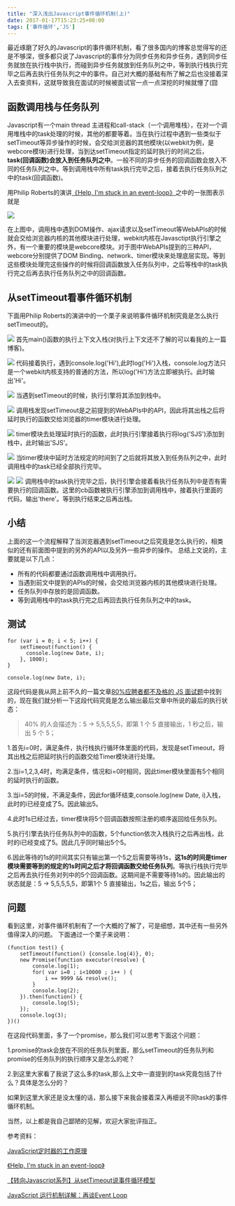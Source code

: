 ```yaml
---
title: "深入浅出Javascript事件循环机制(上)"
date: 2017-01-17T15:23:25+08:00
tags: ['事件循环','JS']
---
```

最近琢磨了好久的Javascript的事件循环机制，看了很多国内的博客总觉得写的还是不够深，很多都只说了Javascript的事件分为同步任务和异步任务，遇到同步任务就放在执行栈中执行，而碰到异步任务就放到任务队列之中，等到执行栈执行完毕之后再去执行任务队列之中的事件。自己对大概的基础有所了解之后也没接着深入去查资料，这就导致我在面试的时候被面试官一点一点深挖的时候就懵了(囧
<!-- more -->

## 函数调用栈与任务队列
Javascript有一个main thread 主进程和call-stack（一个调用堆栈），在对一个调用堆栈中的task处理的时候，其他的都要等着。当在执行过程中遇到一些类似于setTimeout等异步操作的时候，会交给浏览器的其他模块(以webkit为例，是webcore模块)进行处理，当到达setTimeout指定的延时执行的时间之后，**task(回调函数)会放入到任务队列之中**。一般不同的异步任务的回调函数会放入不同的任务队列之中。等到调用栈中所有task执行完毕之后，接着去执行任务队列之中的task(回调函数)。

用Philip Roberts的演讲[《Help, I'm stuck in an event-loop》](https://vimeo.com/96425312)之中的一张图表示就是

![](http://ojzeprg7w.bkt.clouddn.com/%E5%8D%9A%E5%AE%A241.JPG)

在上图中，调用栈中遇到DOM操作、ajax请求以及setTimeout等WebAPIs的时候就会交给浏览器内核的其他模块进行处理，webkit内核在Javasctipt执行引擎之外，有一个重要的模块是webcore模块。对于图中WebAPIs提到的三种API，webcore分别提供了DOM Binding、network、timer模块来处理底层实现。等到这些模块处理完这些操作的时候将回调函数放入任务队列中，之后等栈中的task执行完之后再去执行任务队列之中的回调函数。

## 从setTimeout看事件循环机制
下面用Philip Roberts的演讲中的一个栗子来说明事件循环机制究竟是怎么执行setTimeout的。

![](http://ojzeprg7w.bkt.clouddn.com/%E5%8D%9A%E5%AE%A242.JPG)
首先main()函数的执行上下文入栈(对执行上下文还不了解的可以看我的上一篇博客)。

![](http://ojzeprg7w.bkt.clouddn.com/%E5%8D%9A%E5%AE%A243.png)
代码接着执行，遇到console.log('Hi'),此时log('Hi')入栈，console.log方法只是一个webkit内核支持的普通的方法，所以log('Hi')方法立即被执行。此时输出'Hi'。

![](http://ojzeprg7w.bkt.clouddn.com/%E5%8D%9A%E5%AE%A244.png)
当遇到setTimeout的时候，执行引擎将其添加到栈中。

![](http://ojzeprg7w.bkt.clouddn.com/%E5%8D%9A%E5%AE%A245.JPG)
调用栈发现setTimeout是之前提到的WebAPIs中的API，因此将其出栈之后将延时执行的函数交给浏览器的timer模块进行处理。

![](http://ojzeprg7w.bkt.clouddn.com/%E5%8D%9A%E5%AE%A246.png)
timer模块去处理延时执行的函数，此时执行引擎接着执行将log('SJS')添加到栈中，此时输出'SJS'。

![](http://ojzeprg7w.bkt.clouddn.com/%E5%8D%9A%E5%AE%A247.png)
当timer模块中延时方法规定的时间到了之后就将其放入到任务队列之中，此时调用栈中的task已经全部执行完毕。

![](http://ojzeprg7w.bkt.clouddn.com/%E5%8D%9A%E5%AE%A248.png)
![](http://ojzeprg7w.bkt.clouddn.com/%E5%8D%9A%E5%AE%A249.png)
调用栈中的task执行完毕之后，执行引擎会接着看执行任务队列中是否有需要执行的回调函数。这里的cb函数被执行引擎添加到调用栈中，接着执行里面的代码，输出'there'。等到执行结束之后再出栈。

## 小结
上面的这一个流程解释了当浏览器遇到setTimeout之后究竟是怎么执行的，相类似的还有前面图中提到的另外的API以及另外一些异步的操作。
总结上文说的，主要就是以下几点：

- 所有的代码都要通过函数调用栈中调用执行。
- 当遇到前文中提到的APIs的时候，会交给浏览器内核的其他模块进行处理。
- 任务队列中存放的是回调函数。
- 等到调用栈中的task执行完之后再回去执行任务队列之中的task。

## 测试
```
for (var i = 0; i < 5; i++) {
    setTimeout(function() {
      console.log(new Date, i);
    }, 1000);
}

console.log(new Date, i);
```
这段代码是我从网上前不久的一篇文章[80%应聘者都不及格的 JS 面试题](https://juejin.im/post/58cf180b0ce4630057d6727c)中找到的，现在我们就分析一下这段代码究竟是怎么输出最后文章中所说的最后的执行状态：
> 40% 的人会描述为：5 -> 5,5,5,5,5，即第 1 个 5 直接输出，1 秒之后，输出 5 个 5；

1.首先i=0时，满足条件，执行栈执行循环体里面的代码，发现是setTimeout，将其出栈之后把延时执行的函数交给Timer模块进行处理。

2.当i=1,2,3,4时，均满足条件，情况和i=0时相同，因此timer模块里面有5个相同的延时执行的函数。

3.当i=5的时候，不满足条件，因此for循环结束,console.log(new Date, i)入栈，此时的i已经变成了5。因此输出5。

4.此时1s已经过去，timer模块将5个回调函数按照注册的顺序返回给任务队列。

5.执行引擎去执行任务队列中的函数，5个function依次入栈执行之后再出栈，此时的i已经变成了5。因此几乎同时输出5个5。

6.因此等待的1s的时间其实只有输出第一个5之后需要等待1s，**这1s的时间是timer模块需要等到的规定的1s时间之后才将回调函数交给任务队列**。等执行栈执行完毕之后再去执行任务对列中的5个回调函数。这期间是不需要等待1s的。因此输出的状态就是：5 -> 5,5,5,5,5，即第1个 5 直接输出，1s之后，输出 5个5；

## 问题
看到这里，对事件循环机制有了一个大概的了解了，可是细想，其中还有一些另外值得深入的问题。
下面通过一个栗子来说明：
```
(function test() {
    setTimeout(function() {console.log(4)}, 0);
    new Promise(function executor(resolve) {
        console.log(1);
        for( var i=0 ; i<10000 ; i++ ) {
            i == 9999 && resolve();
        }
        console.log(2);
    }).then(function() {
        console.log(5);
    });
    console.log(3);
})()
```
在这段代码里面，多了一个promise，那么我们可以思考下面这个问题：

1.promise的task会放在不同的任务队列里面，那么setTimeout的任务队列和promise的任务队列的执行顺序又是怎么的呢？

2.到这里大家看了我说了这么多的task,那么上文中一直提到的task究竟包括了什么？具体是怎么分的？

如果到这里大家还是没太懂的话，那么接下来我会接着深入再细说不同task的事件循环机制。

当然，以上都是我自己鄙陋的见解，欢迎大家批评指正。

参考资料：

[JavaScript定时器的工作原理](http://ejohn.org/blog/how-javascript-timers-work/)

[《Help, I'm stuck in an event-loop》](https://vimeo.com/96425312)

[【转向Javascript系列】从setTimeout说事件循环模型](http://www.alloyteam.com/2015/10/turning-to-javascript-series-from-settimeout-said-the-event-loop-model/)

[JavaScript 运行机制详解：再谈Event Loop](http://www.ruanyifeng.com/blog/2014/10/event-loop.html)
